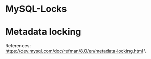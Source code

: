 # MySQL-Locks

# Metadata locking 
References: \
https://dev.mysql.com/doc/refman/8.0/en/metadata-locking.html \

